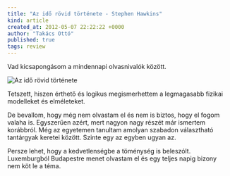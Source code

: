 ```yaml
---
title: "Az idő rövid története - Stephen Hawkins"
kind: article
created_at: 2012-05-07 22:22:22 +0000
author: "Takács Ottó"
published: true
tags: review
---
```

Vad kicsapongásom a mindennapi olvasnivalók között.

![Az idő rövid története](http://moly.hu/system/covers/normal/covers_122.jpg?1230819366)

Tetszett, hiszen  érthető és logikus megismerhettem a legmagasabb fizikai modelleket és elméleteket.

De bevallom, hogy még nem olvastam el és nem is biztos, hogy el fogom valaha is. Egyszerűen azért, mert nagyon nagy  részét már ismertem korábbról. Még az egyetemen tanultam amolyan szabadon választható tantárgyak keretei között. Szinte egy az egyben ugyan az. 

Persze lehet, hogy a kedvetlenségbe a töménység is beleszólt. Luxemburgból Budapestre menet olvastam el és egy teljes napig bizony nem köt le a téma.




<div class='old-comments'></div>